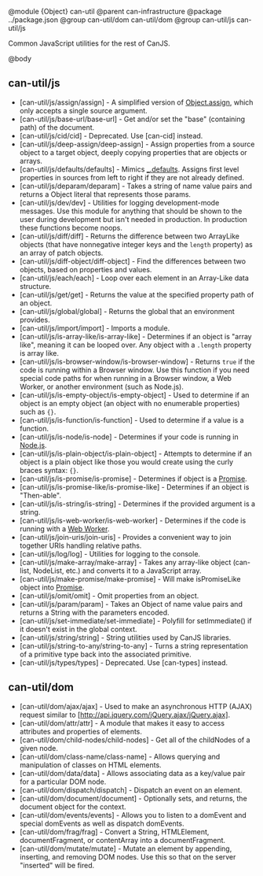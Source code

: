 @module {Object} can-util
@parent can-infrastructure
@package ../package.json
@group can-util/dom can-util/dom
@group can-util/js can-util/js

Common JavaScript utilities for the rest of CanJS.

@body

## can-util/js

- [can-util/js/assign/assign] - A simplified version of [Object.assign](https://developer.mozilla.org/en-US/docs/Web/JavaScript/Reference/Global_Objects/Object/assign), which only accepts a single source argument.
- [can-util/js/base-url/base-url] - Get and/or set the "base" (containing path) of the document.
- [can-util/js/cid/cid] - Deprecated. Use [can-cid] instead.
- [can-util/js/deep-assign/deep-assign] - Assign properties from a source object to a target object, deeply copying properties that are objects or arrays.
- [can-util/js/defaults/defaults] - Mimics [_.defaults](https://lodash.com/docs/4.16.2#defaults). Assigns first level properties in sources from left to right if they are not already defined.
- [can-util/js/deparam/deparam] - Takes a string of name value pairs and returns a Object literal that represents those params.
- [can-util/js/dev/dev] - Utilities for logging development-mode messages. Use this module for anything that should be shown to the user during development but isn't needed in production. In production these functions become noops.
- [can-util/js/diff/diff] - Returns the difference between two ArrayLike objects (that have nonnegative integer keys and the `length` property) as an array of patch objects.
- [can-util/js/diff-object/diff-object] - Find the differences between two objects, based on properties and values.
- [can-util/js/each/each] - Loop over each element in an Array-Like data structure.
- [can-util/js/get/get] - Returns the value at the specified property path of an object.
- [can-util/js/global/global] - Returns the global that an environment provides.      
- [can-util/js/import/import] - Imports a module.
- [can-util/js/is-array-like/is-array-like] - Determines if an object is "array like", meaning it can be looped over. Any object with a `.length` property is array like.
- [can-util/js/is-browser-window/is-browser-window] - Returns `true` if the code is running within a Browser window. Use this function if you need special code paths for when running in a Browser window, a Web Worker, or another environment (such as Node.js).
- [can-util/js/is-empty-object/is-empty-object] - Used to determine if an object is an empty object (an object with no enumerable properties) such as `{}`.
- [can-util/js/is-function/is-function] - Used to determine if a value is a function.
- [can-util/js/is-node/is-node] - Determines if your code is running in [Node.js](https://nodejs.org).
- [can-util/js/is-plain-object/is-plain-object] - Attempts to determine if an object is a plain object like those you would create using the curly braces syntax: `{}`.
- [can-util/js/is-promise/is-promise] - Determines if object is a [Promise](https://developer.mozilla.org/en-US/docs/Web/JavaScript/Reference/Global_Objects/Promise).
- [can-util/js/is-promise-like/is-promise-like] - Determines if an object is "Then-able".
- [can-util/js/is-string/is-string] - Determines if the provided argument is a string.
- [can-util/js/is-web-worker/is-web-worker] - Determines if the code is running with a [Web Worker](https://developer.mozilla.org/en-US/docs/Web/API/Web_Workers_API/Using_web_workers).
- [can-util/js/join-uris/join-uris] - Provides a convenient way to join together URIs handling relative paths.
- [can-util/js/log/log] - Utilities for logging to the console.
- [can-util/js/make-array/make-array] - Takes any array-like object (can-list, NodeList, etc.) and converts it to a JavaScript array.
- [can-util/js/make-promise/make-promise] - Will make isPromiseLike object into [Promise](https://developer.mozilla.org/en-US/docs/Web/JavaScript/Reference/Global_Objects/Promise).
- [can-util/js/omit/omit] - Omit properties from an object.
- [can-util/js/param/param] - Takes an Object of name value pairs and returns a String with the parameters encoded.
- [can-util/js/set-immediate/set-immediate] - Polyfill for setImmediate() if it doesn't exist in the global context.
- [can-util/js/string/string] - String utilities used by CanJS libraries.
- [can-util/js/string-to-any/string-to-any] - Turns a string representation of a primitive type back into the associated primitive.
- [can-util/js/types/types] - Deprecated. Use [can-types] instead.

## can-util/dom

- [can-util/dom/ajax/ajax] - Used to make an asynchronous HTTP (AJAX) request
similar to [http://api.jquery.com/jQuery.ajax/jQuery.ajax].
- [can-util/dom/attr/attr] - A module that makes it easy to access attributes and properties of elements.
- [can-util/dom/child-nodes/child-nodes] - Get all of the childNodes of a given node.
- [can-util/dom/class-name/class-name] - Allows querying and manipulation of classes on HTML elements.
- [can-util/dom/data/data] - Allows associating data as a key/value pair for a particular DOM node.
- [can-util/dom/dispatch/dispatch] - Dispatch an event on an element.
- [can-util/dom/document/document] - Optionally sets, and returns, the document object for the context.
- [can-util/dom/events/events] - Allows you to listen to a domEvent and special domEvents as well as dispatch domEvents.
- [can-util/dom/frag/frag] - Convert a String, HTMLElement, documentFragment, or contentArray into a documentFragment.
- [can-util/dom/mutate/mutate] - Mutate an element by appending, inserting, and removing DOM nodes. Use this so that on the server "inserted" will be fired.
